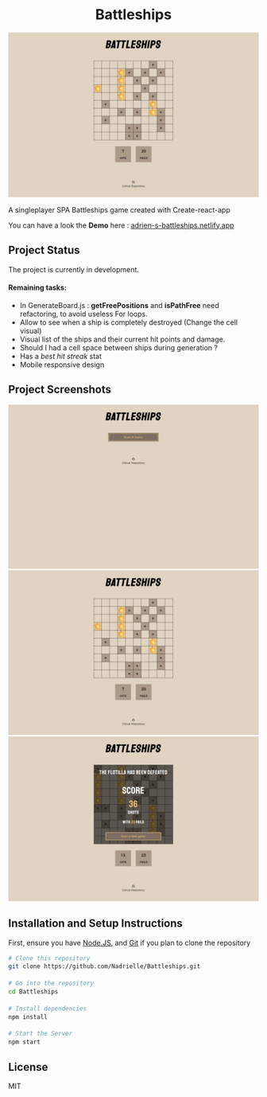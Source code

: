 <h1 align="center"> Battleships </h1>

![Battleships](/docs/preview_step2.png)

A singleplayer SPA Battleships game created with Create-react-app 

You can have a look the **Demo** here : [adrien-s-battleships.netlify.app](https://adrien-s-battleships.netlify.app/)


## Project Status
The project is currently in development. 

#### Remaining tasks:

* In GenerateBoard.js : **getFreePositions** and **isPathFree** need refactoring, to avoid useless For loops.
* Allow to see when a ship is completely destroyed (Change the cell visual)
* Visual list of the ships and their current hit points and damage.
* Should I had a cell space between ships during generation ?
* Has a *best hit streak* stat
* Mobile responsive design


## Project Screenshots

![Battleships](/docs/preview_step1.png)
![Battleships](/docs/preview_step2.png)
![Battleships](/docs/preview_step3.png)


## Installation and Setup Instructions

First, ensure you have [Node.JS](https://nodejs.org), and [Git](https://git-scm.com/) if you plan to clone the repository 

```bash
# Clone this repository
git clone https://github.com/Nadrielle/Battleships.git

# Go into the repository
cd Battleships

# Install dependencies
npm install

# Start the Server
npm start
```


## License
MIT